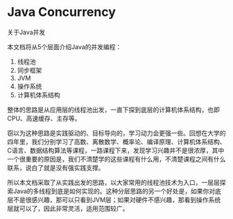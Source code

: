 # Java Concurrency

关于Java并发



本文档将从5个层面介绍Java的并发编程：

1. 线程池
2. 同步框架
3. JVM
4. 操作系统
5. 计算机体系结构

整体的思路是从应用层的线程池出发，一直下探到底层的计算机体系结构，也即CPU、高速缓存、主存等。

窃以为这种思路是实践驱动的、目标导向的，学习动力会更强一些。回想在大学的四年里，我们分别学习了高数、离散数学、概率论、编译原理、计算机体系结构、C语言、数据结构算法等课程，一路课程下来，发现学习兴趣并不是很浓厚，其中一个很重要的原因是，我们不清楚学的这些课程有什么用，不清楚课程之间有什么联系，说白了就是没有强实践支撑。

所以本文档采取了从实践出发的思路，以大家常用的线程池技术为入口，一层层探索Java的多线程到底是如何实现的。这种分层思路的另一个好处是，如果你对底层不是很感兴趣，那可以只看到JVM层；如果对硬件不感兴趣，那看到操作系统层就可以了，因此非常灵活，适用范围较广。




